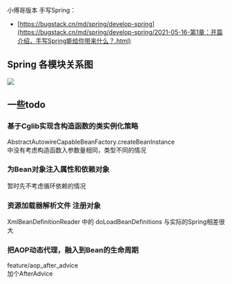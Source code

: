 小傅哥版本 手写Spring：
 - [https://bugstack.cn/md/spring/develop-spring](https://bugstack.cn/md/spring/develop-spring/2021-05-16-第1章：开篇介绍，手写Spring能给你带来什么？.html)

## Spring 各模块关系图
![](./img/spring.jpg)

## 一些todo
### 基于Cglib实现含构造函数的类实例化策略
AbstractAutowireCapableBeanFactory.createBeanInstance  
中没有考虑构造函数入参数量相同，类型不同的情况

### 为Bean对象注入属性和依赖对象
暂时先不考虑循环依赖的情况

### 资源加载器解析文件 注册对象
XmlBeanDefinitionReader 中的 doLoadBeanDefinitions 与实际的Spring相差很大

### 把AOP动态代理，融入到Bean的生命周期
feature/aop_after_advice  
加个AfterAdvice
